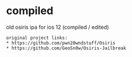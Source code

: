 # compiled
old osiris ipa for ios 12 (compiled / edited) 
~~~~~~~~~~~~~~~~~~~~~~~~~~~~~~~~~~~~~~~~~~~~~~~~~~~~~~~~~~~~~~
original project links:
* https://github.com/pwn20wndstuff/Osiris
* https://github.com/GeoSn0w/Osiris-Jailbreak

